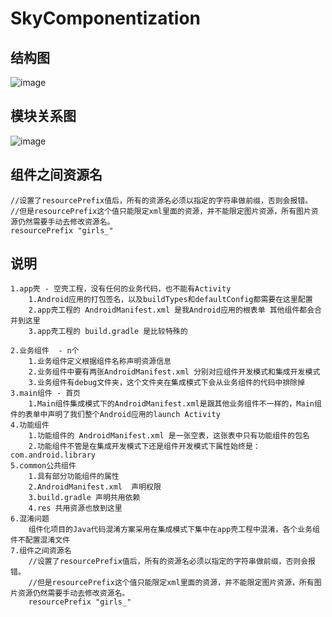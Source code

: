 # SkyComponentization

## 结构图

![image](https://github.com/skyJinc/SkyComponentization/blob/master/picture/1.png)

## 模块关系图

![image](https://github.com/skyJinc/SkyComponentization/blob/master/picture/2.png)


## 组件之间资源名
    //设置了resourcePrefix值后，所有的资源名必须以指定的字符串做前缀，否则会报错。
    //但是resourcePrefix这个值只能限定xml里面的资源，并不能限定图片资源，所有图片资源仍然需要手动去修改资源名。
    resourcePrefix "girls_"


## 说明

    1.app壳 - 空壳工程，没有任何的业务代码，也不能有Activity 
	    1.Android应用的打包签名，以及buildTypes和defaultConfig都需要在这里配置
	    2.app壳工程的 AndroidManifest.xml 是我Android应用的根表单 其他组件都会合并到这里
	    3.app壳工程的 build.gradle 是比较特殊的
	    
    2.业务组件  - n个
	    1.业务组件定义根据组件名称声明资源信息
	    2.业务组件中要有两张AndroidManifest.xml 分别对应组件开发模式和集成开发模式
	    3.业务组件有debug文件夹，这个文件夹在集成模式下会从业务组件的代码中排除掉
    3.main组件 - 首页
        1.Main组件集成模式下的AndroidManifest.xml是跟其他业务组件不一样的，Main组件的表单中声明了我们整个Android应用的launch Activity
    4.功能组件
	    1.功能组件的 AndroidManifest.xml 是一张空表，这张表中只有功能组件的包名
	    2.功能组件不管是在集成开发模式下还是组件开发模式下属性始终是：    com.android.library
    5.common公共组件
	    1.具有部分功能组件的属性
	    2.AndroidManifest.xml  声明权限
	    3.build.gradle 声明共用依赖
	    4.res 共用资源也放到这里
    6.混淆问题
        组件化项目的Java代码混淆方案采用在集成模式下集中在app壳工程中混淆，各个业务组件不配置混淆文件
    7.组件之间资源名
        //设置了resourcePrefix值后，所有的资源名必须以指定的字符串做前缀，否则会报错。
        //但是resourcePrefix这个值只能限定xml里面的资源，并不能限定图片资源，所有图片资源仍然需要手动去修改资源名。
        resourcePrefix "girls_"